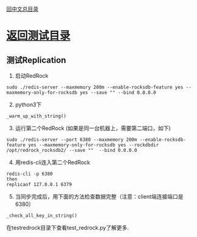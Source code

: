 [回中文总目录](menu_cn.md) 

# [返回测试目录](test_cn.md)

## 测试Replication

1. 启动RedRock
```
sudo ./redis-server --maxmemory 200m --enable-rocksdb-feature yes --maxmemory-only-for-rocksdb yes --save "" --bind 0.0.0.0
```
2. python3下
```
_warm_up_with_string()
```
3. 运行第二个RedRock (如果是同一台机器上，需要第二端口，如下)
```
sudo ./redis-server --port 6380 --maxmemory 200m --enable-rocksdb-feature yes --maxmemory-only-for-rocksdb yes --rockdbdir /opt/redrock_rocksdb2/ --save ""  --bind 0.0.0.0
```
4. 用redis-cli连入第二个RedRock
```
redis-cli -p 6380
then
replicaof 127.0.0.1 6379
```
5. 当同步完成后，用下面的方法检查数据完整（注意：client端连接端口是6380） 
```
_check_all_key_in_string()
```

在testredrock目录下查看test_redrock.py了解更多.